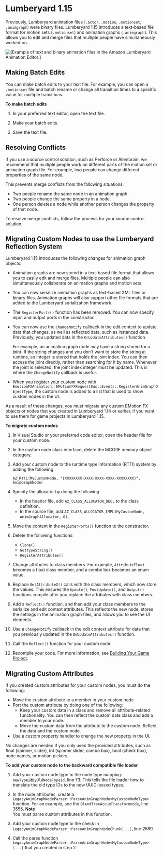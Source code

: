 # Lumberyard 1\.15<a name="lumberyard-migrating-1-15"></a>

Previously, Lumberyard animation files \(`.actor`, `.motion`, `.motionset`, `.animgraph`\) were binary files\. Lumberyard 1\.15 introduces a text\-based file format for motion sets \(`.motionset`\) and animation graphs \(`.animgraph`\)\. This allows you to edit and merge files that multiple people have simultaneously worked on\.

![\[Example of text and binary animation files in the Amazon Lumberyard Animation Editor.\]](http://docs.aws.amazon.com/lumberyard/latest/userguide/images/animation-editor-text-based-file-format.png)

## Making Batch Edits<a name="lumberyard-migrating-1-15-making-batch-edits-animation-editor-text-files"></a>

You can make batch edits to your text file\. For example, you can open a `.motionset` file and batch rename or change all transition times to a specific value for multiple transitions\.

**To make batch edits**

1. In your preferred text editor, open the text file\.

1. Make your batch edits\.

1. Save the text file\.

## Resolving Conflicts<a name="lumberyard-migrating-1-15-resolving-conflicts-animation-editor-text-files"></a>

If you use a source control solution, such as Perforce or Alienbrain, we recommend that multiple people work on different parts of the motion set or animation graph file\. For example, two people can change different properties of the same node\.

This prevents merge conflicts from the following situations:
+ Two people rename the same node in an animation graph\.
+ Two people change the same property in a node\.
+ One person deletes a node while another person changes the property of that node\.

To resolve merge conflicts, follow the process for your source control solution\.

## Migrating Custom Nodes to use the Lumberyard Reflection System<a name="lumberyard-migrating-1-15-migrating-custom-animation-nodes"></a>

Lumberyard 1\.15 introduces the following changes for animation graph objects:
+ Animation graphs are now stored in a text\-based file format that allows you to easily edit and merge files\. Multiple people can also simultaneously collaborate on animation graphs and motion sets\.
+ You can now serialize animation graphs as text\-based XML files or binary files\. Animation graphs will also support other file formats that are added to the Lumberyard serialization framework\.
+ The `RegisterPorts()` function has been removed\. You can now specify input and output ports in the constructor\.
+ You can now use the `ChangeNotify` callback in the edit context to update data that changes, as well as reflected data, such as instanced data\. Previously, you updated data in the `OnUpdateAttributes()` function\.

  For example, an animation graph node may have a string stored for a joint\. If the string changes and you don't want to store the string at runtime, an integer is stored that holds the joint index\. You can then access the joint directly, rather than searching for it by name\. Whenever the joint is selected, the joint index integer must be updated\. This is where the `ChangeNotify` callback is useful\.
+ When you register your custom node with `EmotionFXAnimation::EMotionFXRequestBus::Events::RegisterAnimGraphObjectType`, the custom node is added to a list that is used to show custom nodes in the UI\.

As a result of these changes, you must migrate any custom EMotion FX objects or nodes that you created in Lumberyard 1\.14 or earlier, if you want to use them for game projects in Lumberyard 1\.15\.

**To migrate custom nodes**

1. In Visual Studio or your preferred code editor, open the header file for your custom node\.

1. In the custom node class interface, delete the MCORE memory object category\.

1. Add your custom node to the runtime type information \(RTTI\) system by adding the following:

   ```
   AZ_RTTI(MyCustomNode, "{XXXXXXXX-XXXX-XXXX-XXXX-XXXXXXXX}", AnimGraphNode)
   ```

1. Specify the allocator by doing the following:
   + In the header file, add `AZ_CLASS_ALLOCATOR_DECL` to the class definition\.
   + In the source file, add `AZ_CLASS_ALLOCATOR_IMPL(MyCustomNode, AnimGraphAllocator, 0)`\.

1. Move the content in the `RegisterPorts()` function to the constructor\.

1. Delete the following functions:
   + `Clone()`
   + `GetTypeString()`
   + `RegisterAttributes()`

1. Change attributes to class members\. For example, `AttributeFloat` becomes a float class member, and a combo box becomes an enum value\.

1. Replace `GetAttributeX()` calls with the class members, which now store the values\. This ensures the `Update()`, `PostUpdate()`, and `Output()` functions compile after you replace the attributes with class members\.

1. Add a `Reflect()` function, and then add your class members to the serialize and edit context attributes\. This reflects the new node, stores the settings in the animation graph files, and allows you to see the UI elements\.

1. Use a `ChangeNotify` callback in the edit context attribute for data that you previously updated in the `OnUpdateAttributes()` function\.

1. Call the `Reflect()` function for your custom node\.

1. Recompile your code\. For more information, see [Building Your Game Project](building-your-lumberyard-game-project.md)\.

## Migrating Custom Attributes<a name="lumberyard-migrating-1-15-migrating-custom-attributes"></a>

If you created custom attributes for your custom nodes, you must do the following:
+ Move the custom attribute to a member in your custom node\.
+ Port the custom attribute by doing one of the following:
  + Keep your custom data in a class and remove all attribute\-related functionality\. You can then reflect the custom data class and add a member to your node\.
  + Move the custom data from the attribute to the custom node\. Reflect the data and the custom node\.
+ Use a custom property handler to change the new property in the UI\.

No changes are needed if you only used the provided attributes, such as float \(spinner, slider\), int \(spinner slider, combo box\), bool \(check box\), node names, or motion pickers\.

**To add your custom node to the backward compatible file loader**

1. Add your custom node type to the node type mapping: `newTypeIdByOldNodeTypeId`, line 73\. This tells the file loader how to translate the old type IDs to the new UUID\-based types\.

1. In the node attributes, create a `LegacyAnimGraphNodeParser::ParseAnimGraphNode<MyCustomNodeType>` function\. For an example, see the `BlendTreeAccumTransformNode`, line 3555\.
**Note**  
You must parse custom attributes in this function\.

1. Add your custom node type to the check in `LegacyAnimGraphNodeParser::ParseAnimGraphNodeChunk(...)`, line 2689\.

1. Call the parse function `LegacyAnimGraphNodeParser::ParseAnimGraphNode<MyCustomNodeType>(...)` that you created in step 2\.